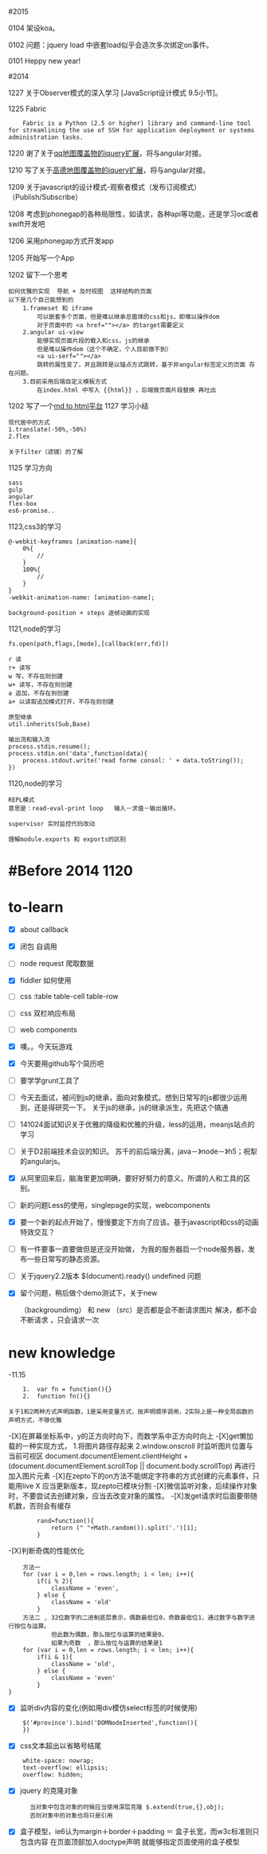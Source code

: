 #2015

0104 架设koa。

0102 问题：jquery load 中嵌套load似乎会造次多次绑定on事件。

0101 Heppy new year!

#2014

1227 关于Observer模式的深入学习 [JavaScript设计模式 9.5小节]。

1225
	Fabric

```
	Fabric is a Python (2.5 or higher) library and command-line tool for streamlining the use of SSH for application deployment or systems administration tasks.
```
1220 谢了关于[qq地图覆盖物的jquery扩展](https://github.com/ArvoGuo/QQMap)，将与angular对接。

1210 写了关于[高德地图覆盖物的jquery扩展](https://github.com/ArvoGuo/GaodeMap)，将与angular对接。

1209 关于javascript的设计模式-观察者模式（发布订阅模式）（Publish/Subscribe）

1208 考虑到phonegap的各种局限性，如请求，各种api等功能，还是学习oc或者swift开发吧

1206 采用phonegap方式开发app

1205 开始写一个App

1202 留下一个思考
```
如何优雅的实现  导航 + 及时视图  这样结构的页面
以下是几个自己能想到的
	1.frameset 和 iframe
		可以嵌套多个页面，但是难以继承总窗体的css和js，即难以操作dom
		对于页面中的 <a href=""></a> 的target需要定义
	2.angular ui-view
		能够实现页面片段的载入和css，js的继承
		但是难以操作dom（这个不确定，个人目前做不到）
		<a ui-serf=""></a>
		跳转的属性变了，并且跳转是以锚点方式跳转，基于非angular标签定义的页面 存在问题。
	3.目前采用后端自定义模板方式
		在index.html 中写入 {{html}} ，后端做页面片段替换 再吐出
```
1202 写了一个[md to html平台](https://github.com/ArvoGuo/convertor)
1127 学习小结
```
现代居中的方式
1.translate(-50%,-50%)
2.flex

关于filter（滤镜）的了解
```
1125 学习方向
```
sass
gulp
angular
flex-box
es6-promise..

```
1123,css3的学习
```
@-webkit-keyframes [animation-name]{
	0%{
		//
	}
	100%{
		//
	}
}
-webkit-animation-name: [animation-name];
```
```
background-position + steps 逐帧动画的实现
```
1121,node的学习
```
fs.open(path,flags,[mode],[callback(err,fd)])

r 读
r+ 读写
w 写，不存在则创建
w+ 读写，不存在则创建
a 追加，不存在则创建
a+ 以读取追加模式打开，不存在则创建
```
```
原型继承
util.inherits(Sub,Base)
```
```
输出流和输入流
process.stdin.resume();
process.stdin.on('data',function(data){
	process.stdout.write('read forme consol: ' + data.toString());
})
```
1120,node的学习
```
REPL模式
意思是：read-eval-print loop   输入－求值－输出循环。
```
```
supervisor 实时监控代码改动
```
```
理解module.exports 和 exports的区别
```




















#Before 2014 1120
==============================
to-learn
============
- [X] about callback
- [X] 闭包 自调用
- [ ] node request 爬取数据
- [X] fiddler 如何使用
- [ ] css :table   table-cell  table-row
- [ ] css 双栏响应布局
- [ ] web components
- [X] 噢。。今天玩游戏
- [X] 今天要用github写个简历吧
- [ ] 要学学grunt工具了
- [ ] 今天去面试，被问到js的继承，面向对象模式。想到日常写的js都很少运用到，还是得研究一下。
      关于js的继承，js的继承派生，先把这个搞通
- [ ] 141024面试知识关于优雅的降级和优雅的升级，less的运用，meanjs站点的学习
- [ ] 关于D2前端技术会议的知识。 苏千的前后端分离，java－》node－》h5；祝犁的angularjs。
- [X] 从阿里回来后，脑海里更加明确，要好好努力的意义。所谓的人和工具的区别。
- [ ] 新的问题Less的使用，singlepage的实现，webcomponents
- [X] 要一个新的起点开始了，慢慢要定下方向了应该。基于javascript和css的动画特效交互？
- [ ] 有一件要事一直要做但是还没开始做， 为我的服务器启一个node服务器，发布一些日常写的静态资源。
- [ ] 关于jquery2.2版本  $(document).ready() undefined 问题
- [X] 留个问题，稍后做个demo测试下，关于new <div>（backgroundimg）  和 new <img>（src）是否都是会不断请求图片
	  解决，都不会不断请求 ，只会请求一次



new knowledge
============

-11.15
```
	1.  var fn = function(){}
	2.  function fn(){}

```
	关于1和2两种方式声明函数，1是采用变量方式，按声明顺序调用，2实际上是一种全局函数的声明方式，不够优雅

-[X]在屏幕坐标系中，y的正方向时向下，而数学系中正方向时向上
-[X]get懒加载的一种实现方式，
	1.将图片路径存起来
	2.window.onscroll  时监听图片位置与当前可视区
	document.documentElement.clientHeight + (document.documentElement.scrollTop || document.body.scrollTop)
	再进行加入图片元素
-[X]在zepto下的on方法不能绑定字符串的方式创建的元素事件，只能用live  X 应当更新版本，现zepto已模块分割
-[X]微信监听对象，后续操作对象时，不要尝试去创建对象，应当去改变对象的属性。
-[X]发get请求时后面要带随机数，否则会有缓存
```
		rand=function(){
			return (" "+Math.random()).split('.')[1];
		}
```
-[X]判断奇偶的性能优化
```
	方法一
	for (var i = 0,len = rows.length; i < len; i++){
		if(i % 2){
			className = 'even',
		} else {
			className = 'old'
		}
	方法二 , 32位数字的二进制底层表示，偶数最低位0，奇数最低位1，通过数字与数字进行按位与运算。
			但此数为偶数，那么按位与运算的结果是0，
			如果为奇数  ，那么按位与运算的结果是1
	for (var i = 0,len = rows.length; i < len; i++){
		if(i & 1){
			className = 'old',
		} else {
			className = 'even'
		}
}
```
-[X] 监听div内容的变化(例如用div模仿select标签的时候使用)
```
	$('#province').bind('DOMNodeInserted',function(){
    })
```
-[X] css文本超出以省略号结尾
```
	white-space: nowrap;
    text-overflow: ellipsis;
    overflow: hidden;
```
-[X] jquery 的克隆对象
```
	  当对象中包含对象的时候应当使用深层克隆 $.extend(true,{},obj);
	  否则对象中的对象也将只是引用
```
-[X] 盒子模型，ie6认为margin＋border＋padding ＝ 盒子长宽，而w3c标准则只包含内容
     在页面顶部加入doctype声明 就能够指定页面使用的盒子模型
